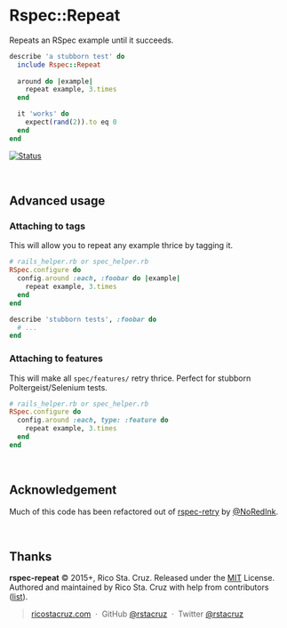 # Rspec::Repeat

Repeats an RSpec example until it succeeds.

```rb
describe 'a stubborn test' do
  include Rspec::Repeat
  
  around do |example|
    repeat example, 3.times
  end

  it 'works' do
    expect(rand(2)).to eq 0
  end
end
```

[![Status](https://travis-ci.org/rstacruz/rspec-repeat.svg?branch=master)](https://travis-ci.org/rstacruz/rspec-repeat "See test builds")

<br>

## Advanced usage

### Attaching to tags

This will allow you to repeat any example thrice by tagging it.

```rb
# rails_helper.rb or spec_helper.rb
RSpec.configure do
  config.around :each, :foobar do |example|
    repeat example, 3.times
  end
end
```

```rb
describe 'stubborn tests', :foobar do
  # ...
end
```

### Attaching to features

This will make all `spec/features/` retry thrice. Perfect for stubborn Poltergeist/Selenium tests.

```rb
# rails_helper.rb or spec_helper.rb
RSpec.configure do
  config.around :each, type: :feature do
    repeat example, 3.times
  end
end
```

<br>

## Acknowledgement

Much of this code has been refactored out of [rspec-retry](https://github.com/NoRedInk/rspec-retry) by [@NoRedInk](https://github.com/NoRedInk).

<br>

## Thanks

**rspec-repeat** © 2015+, Rico Sta. Cruz. Released under the [MIT] License.<br>
Authored and maintained by Rico Sta. Cruz with help from contributors ([list][contributors]).

> [ricostacruz.com](http://ricostacruz.com) &nbsp;&middot;&nbsp;
> GitHub [@rstacruz](https://github.com/rstacruz) &nbsp;&middot;&nbsp;
> Twitter [@rstacruz](https://twitter.com/rstacruz)

[MIT]: http://mit-license.org/
[contributors]: http://github.com/rstacruz/rspec-repeat/contributors
